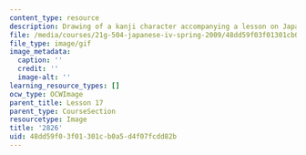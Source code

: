```yaml
---
content_type: resource
description: Drawing of a kanji character accompanying a lesson on Japanese.
file: /media/courses/21g-504-japanese-iv-spring-2009/48dd59f03f01301cb0a5d4f07fcdd82b_2826.gif
file_type: image/gif
image_metadata:
  caption: ''
  credit: ''
  image-alt: ''
learning_resource_types: []
ocw_type: OCWImage
parent_title: Lesson 17
parent_type: CourseSection
resourcetype: Image
title: '2826'
uid: 48dd59f0-3f01-301c-b0a5-d4f07fcdd82b
---
```

